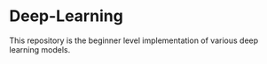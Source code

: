 # Deep-Learning
This repository is the beginner level implementation of various deep learning models.
